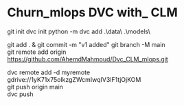 # Churn_mlops DVC with_ CLM
git init 
dvc init
python -m dvc add .\data\ .\models\   

 git add . & git commit -m "v1 added"
git branch -M main        
git remote add origin https://github.com/AhemdMahmoud/Dvc_CLM_mlops.git

dvc remote add -d myremote gdrive://1yK71x75olkzgZWcmIwqIV3lF1tjOjKOM  
git push origin main   
dvc push
